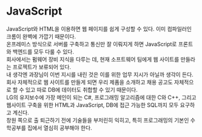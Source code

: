 # JavaScript
JavaScript와 HTML을 이용하면 웹 페이지를 쉽게 구성할 수 있다. 이미 컴파일러인 크롬이 완벽에 가깝기 때문이다.<br>
온프레미스 방식으로 서버를 구축하고 통신만 잘 이뤄지게 하면 JavaScript로 프론트와 백엔드를 모두 다룰 수 있다.<br>
회사에서는 펌웨어 장비 지식을 다루는 데, 현재 소프트웨어 팀에게 웹 사이트를 만들라는 프로젝트가 보류되어 있다.<br>
내 생각엔 과장님이 이번 지시를 내린 것은 이를 위한 업무 지시가 아닐까 생각이 든다.<br>
회사 자체적으로 웹 사이트를 만들게 되면 우리 제품을 소개하고 채용 공고도 자체적으로 할 수 있고 따로 DB에 데이터도 취합할 수 있기 때문이다.<br>
LG의 유지보수에 가장 메인이 되는 C#, 프로그래밍 알고리즘에 대한 C와 C++, 그리고 웹사이트 구축을 위한 HTML과 JavaScript, DB에 접근 가능한 SQL까지 모두 요구하고 계신다.<br>
창원 쪽으로 출 퇴근하기 전에 기술들을 부저린히 익히고, 특히 프로그래밍의 기본인 수학공부를 집에서 열심히 공부해야 한다.
